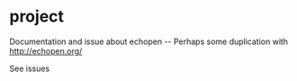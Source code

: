 # project
Documentation and issue about echopen -- Perhaps some duplication with http://echopen.org/


See issues
